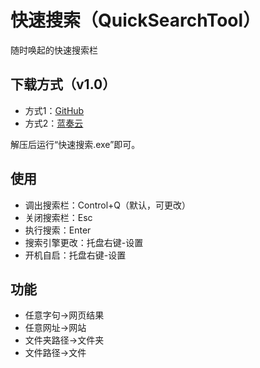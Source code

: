 # 快速搜索（QuickSearchTool）

随时唤起的快速搜索栏

**下载方式（v1.0）**
- 
- 方式1：[GitHub](https://github.com/tp1415926535/QuickSearchTool/raw/main/%E5%BF%AB%E9%80%9F%E6%90%9C%E7%B4%A2v1.0.rar)   
- 方式2：[蓝奏云](https://wws.lanzous.com/iJRmAj111tg)       
    
解压后运行“快速搜索.exe”即可。
   
**使用**
- 
* 调出搜索栏：Control+Q（默认，可更改）
* 关闭搜索栏：Esc
* 执行搜索：Enter
* 搜索引擎更改：托盘右键-设置
* 开机自启：托盘右键-设置
  
**功能**
- 
* 任意字句→网页结果
* 任意网址→网站
* 文件夹路径→文件夹
* 文件路径→文件
